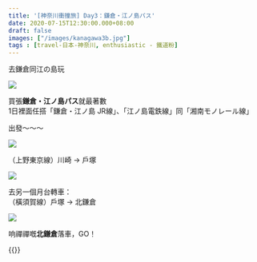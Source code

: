 ```yaml
---
title: '[神奈川衝撞旅] Day3：鎌倉・江ノ島パス'
date: 2020-07-15T12:30:00.000+08:00
draft: false
images: ["/images/kanagawa3b.jpg"]
tags : [travel-日本-神奈川, enthusiastic - 鐵道粉]
---
```


去鎌倉同江の島玩  

![](/images/kanagawa3b.jpg)

買張**鎌倉・江ノ島パス**就最著數  
1日裡面任搭「鎌倉・江ノ島 JR線」、「江ノ島電鉄線」同「湘南モノレール線」  

出發～～～

![](/images/kanagawa3b1.jpg)

（上野東京線）川崎 → 戶塚

![](/images/kanagawa3b2.jpg)

去另一個月台轉車：  
（橫須賀線）戶塚 → 北鎌倉

![](/images/kanagawa3b3.jpg)

响禪禪嘅**北鎌倉**落車，GO！  

{{<kanagawa>}}
